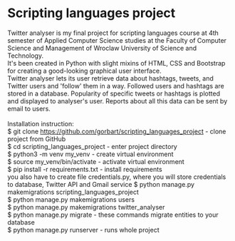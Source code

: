 # Scripting languages project
Twitter analyser is my final project for scripting languages
course at 4th semester of Applied Computer Science studies at
the Faculty of Computer Science and Management of Wroclaw
University of Science and Technology. <br>
It's been created in Python with slight mixins of HTML, CSS
and Bootstrap for creating a good-looking graphical user
interface.<br>
Twitter analyser lets its user retrieve data about hashtags,
tweets, and Twitter users and 'follow' them in a way. 
Followed users and hashtags are stored in a database.
Popularity of specific tweets or hashtags is plotted and
displayed to analyser's user. Reports about all this data
can be sent by email to users.<br><br>
Installation instruction:<br>
$ git clone https://github.com/gorbart/scripting_languages_project - 
clone project from GitHub <br>
$ cd scripting_languages_project - enter project directory <br>
$ python3 -m venv my_venv - create virtual environment <br>
$ source my_venv/bin/activate - activate virtual environment <br>
$ pip install -r requirements.txt - install requirements <br>
you also have to create file credentials.py, where you will store
credentials to database, Twitter API and Gmail service
$ python manage.py makemigrations scripting_languages_project <br>
$ python manage.py makemigrations users <br>
$ python manage.py makemigrations twitter_analyser <br>
$ python manage.py migrate - these commands migrate entities
to your database <br>
$ python manage.py runserver - runs whole project
